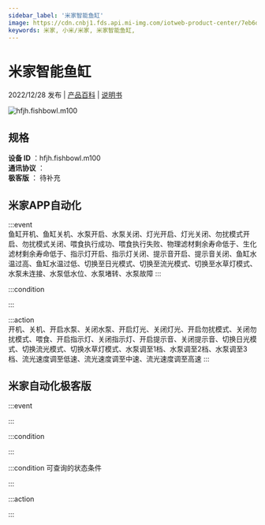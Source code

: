 ```yaml
---
sidebar_label: '米家智能鱼缸'
image: https://cdn.cnbj1.fds.api.mi-img.com/iotweb-product-center/7eb6d61007b9d5a9bc808b1620c862f3_1657789622611.png?GalaxyAccessKeyId=AKVGLQWBOVIRQ3XLEW&Expires=9223372036854775807&Signature=p6qX+I5G4IK065Bw0rWsbhNLUQQ=
keywords: 米家, 小米/米家, 米家智能鱼缸, 
---
```

# 米家智能鱼缸

2022/12/28 发布 | [产品百科](https://home.mi.com/webapp/content/baike/product/index.html?model=hfjh.fishbowl.m100/) | [说明书](https://home.mi.com/views/introduction.html?model=hfjh.fishbowl.m100&region=cn)

![hfjh.fishbowl.m100](https://cdn.cnbj1.fds.api.mi-img.com/iotweb-product-center/7eb6d61007b9d5a9bc808b1620c862f3_1657789622611.png?GalaxyAccessKeyId=AKVGLQWBOVIRQ3XLEW&Expires=9223372036854775807&Signature=p6qX+I5G4IK065Bw0rWsbhNLUQQ=)

## 规格  
> 
**设备 ID** ：hfjh.fishbowl.m100  
**通讯协议** ：  
**极客版**  ： 待补充 


## 米家APP自动化  

:::event  
鱼缸开机、鱼缸关机、水泵开启、水泵关闭、灯光开启、灯光关闭、勿扰模式开启、勿扰模式关闭、喂食执行成功、喂食执行失败、物理滤材剩余寿命低于、生化滤材剩余寿命低于、指示灯开启、指示灯关闭、提示音开启、提示音关闭、鱼缸水温过高、鱼缸水温过低、切换至日光模式、切换至流光模式、切换至水草灯模式、水泵未连接、水泵低水位、水泵堵转、水泵故障
:::

:::condition  

:::

:::action   
开机、关机、开启水泵、关闭水泵、开启灯光、关闭灯光、开启勿扰模式、关闭勿扰模式、喂食、开启指示灯、关闭指示灯、开启提示音、关闭提示音、切换日光模式、切换流光模式、切换水草灯模式、水泵调至1档、水泵调至2档、水泵调至3档、流光速度调至低速、流光速度调至中速、流光速度调至高速
:::

## 米家自动化极客版  

:::event  

:::

:::condition  

:::

:::condition 可查询的状态条件  

:::

:::action  

:::

        
